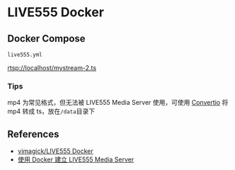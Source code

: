 # LIVE555 Docker

## Docker Compose
`live555.yml`

[rtsp://localhost/mystream-2.ts](rtsp://localhost/mystream-2.ts)

### Tips
mp4 为常见格式，但无法被 LIVE555 Media Server 使用，可使用 [Convertio](https://convertio.co/mp4-ts/) 将 mp4 转成 ts，放在`/data`目录下

## References
- [vimagick/LIVE555 Docker](https://hub.docker.com/r/vimagick/live555)
- [使用 Docker 建立 LIVE555 Media Server](https://fpjs.fun/rtsp/live555-docker/)